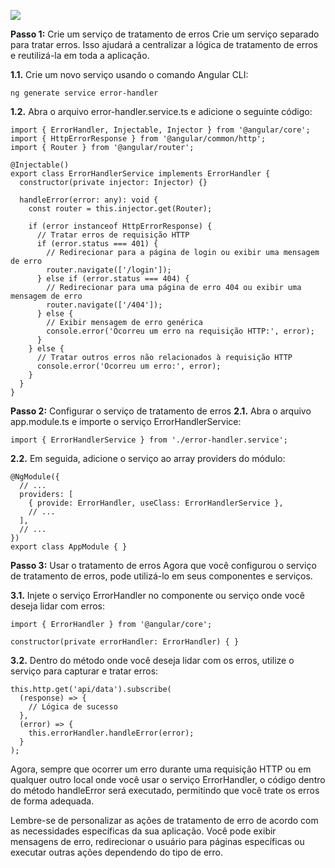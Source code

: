 ![](https://encrypted-tbn0.gstatic.com/images?q=tbn:ANd9GcS9Lz7V63NzbugiV4Xv5fmpT4LXKKKnZ3EBU14ozvBdo7nn-GraVlWxmdunMx_wZhWHrDc&usqp=CAU)

**Passo 1:** Crie um serviço de tratamento de erros
Crie um serviço separado para tratar erros. Isso ajudará a centralizar a lógica de tratamento de erros e reutilizá-la em toda a aplicação.

**1.1.** Crie um novo serviço usando o comando Angular CLI:

```
ng generate service error-handler
```
**1.2.** Abra o arquivo error-handler.service.ts e adicione o seguinte código:

```
import { ErrorHandler, Injectable, Injector } from '@angular/core';
import { HttpErrorResponse } from '@angular/common/http';
import { Router } from '@angular/router';

@Injectable()
export class ErrorHandlerService implements ErrorHandler {
  constructor(private injector: Injector) {}

  handleError(error: any): void {
    const router = this.injector.get(Router);

    if (error instanceof HttpErrorResponse) {
      // Tratar erros de requisição HTTP
      if (error.status === 401) {
        // Redirecionar para a página de login ou exibir uma mensagem de erro
        router.navigate(['/login']);
      } else if (error.status === 404) {
        // Redirecionar para uma página de erro 404 ou exibir uma mensagem de erro
        router.navigate(['/404']);
      } else {
        // Exibir mensagem de erro genérica
        console.error('Ocorreu um erro na requisição HTTP:', error);
      }
    } else {
      // Tratar outros erros não relacionados à requisição HTTP
      console.error('Ocorreu um erro:', error);
    }
  }
}
```
**Passo 2:** Configurar o serviço de tratamento de erros
**2.1.** Abra o arquivo app.module.ts e importe o serviço ErrorHandlerService:

```
import { ErrorHandlerService } from './error-handler.service';
```
**2.2.** Em seguida, adicione o serviço ao array providers do módulo:

```
@NgModule({
  // ...
  providers: [
    { provide: ErrorHandler, useClass: ErrorHandlerService },
    // ...
  ],
  // ...
})
export class AppModule { }

```
**Passo 3:** Usar o tratamento de erros
Agora que você configurou o serviço de tratamento de erros, pode utilizá-lo em seus componentes e serviços.

**3.1.** Injete o serviço ErrorHandler no componente ou serviço onde você deseja lidar com erros:

```
import { ErrorHandler } from '@angular/core';

constructor(private errorHandler: ErrorHandler) { }
```
**3.2.** Dentro do método onde você deseja lidar com os erros, utilize o serviço para capturar e tratar erros:

```
this.http.get('api/data').subscribe(
  (response) => {
    // Lógica de sucesso
  },
  (error) => {
    this.errorHandler.handleError(error);
  }
);
```
Agora, sempre que ocorrer um erro durante uma requisição HTTP ou em qualquer outro local onde você usar o serviço ErrorHandler, o código dentro do método handleError será executado, permitindo que você trate os erros de forma adequada.

Lembre-se de personalizar as ações de tratamento de erro de acordo com as necessidades específicas da sua aplicação. Você pode exibir mensagens de erro, redirecionar o usuário para páginas específicas ou executar outras ações dependendo do tipo de erro.